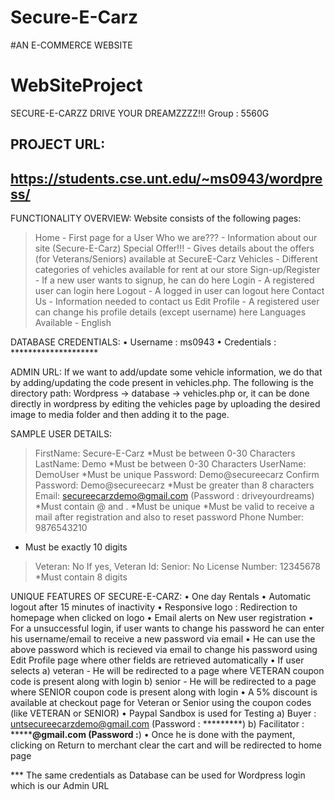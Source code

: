 # Secure-E-Carz
#AN E-COMMERCE WEBSITE
# WebSiteProject

SECURE-E-CARZZ
DRIVE YOUR DREAMZZZZ!!!
Group : 5560G

PROJECT URL:
------------------------------------------------
https://students.cse.unt.edu/~ms0943/wordpress/
------------------------------------------------

FUNCTIONALITY OVERVIEW:
Website consists of the following pages:
>Home - First page for a User
>Who we are??? - Information about our site (Secure-E-Carz)
>Special Offer!!! - Gives details about the offers (for Veterans/Seniors) available at SecureE-Carz
>Vehicles - Different categories of vehicles available for rent at our store
>Sign-up/Register - If a new user wants to signup, he can do here
>Login - A registered user can login here
>Logout - A logged in user can logout here 
>Contact Us - Information needed  to contact us
>Edit Profile - A registered user can change his profile details (except username) here
>Languages Available - English

DATABASE CREDENTIALS:
• Username : ms0943
• Credentials : ********************

ADMIN URL:
If we want to add/update some vehicle information, we do that by adding/updating the code present in vehicles.php. The following is the directory path:
	Wordpress -> database -> vehicles.php
or, it can be done directly in wordpress by editing the vehicles page by uploading the desired  image to media folder and then adding it to the page.

SAMPLE USER DETAILS:
>FirstName: Secure-E-Carz
*Must be between 0-30 Characters
>LastName: Demo
*Must be between 0-30 Characters
>UserName: DemoUser
*Must be unique
>Password: Demo@secureecarz
>Confirm Password: Demo@secureecarz
*Must be greater than 8 characters 
>Email: secureecarzdemo@gmail.com (Password : driveyourdreams)
*Must contain @ and . 
*Must be unique
*Must be valid to receive a mail after registration and also to reset password
>Phone Number: 9876543210
* Must be exactly 10 digits
>Veteran: No
If yes, Veteran Id:
>Senior: No
>License Number: 12345678
*Must contain 8 digits

UNIQUE FEATURES OF SECURE-E-CARZ:
• One day Rentals
• Automatic logout after 15 minutes of inactivity
• Responsive logo : Redirection to homepage when clicked on logo
• Email alerts on New user registration 
• For a unsuccessful login, if user wants to change his password he can enter his username/email to receive a new password via email
• He can use the above password which is recieved via email to change his password using Edit Profile page where other fields are retrieved automatically
• If user selects 
	a) veteran - He will be redirected to a page where VETERAN coupon code is present along with login
	b) senior - He will be redirected to a page where SENIOR coupon code is present along with login
• A 5% discount is available at checkout page for Veteran or Senior using the coupon codes (like VETERAN or SENIOR)
• Paypal Sandbox is used for Testing
	a) Buyer : untsecureecarzdemo@gmail.com (Password : *********)
		 b) Facilitator : ***********@gmail.com (Password :******)
• Once he is done with the payment, clicking on Return to merchant clear the cart and will be redirected to home page
	
*** The same credentials as Database can be used for Wordpress login which is our Admin URL

